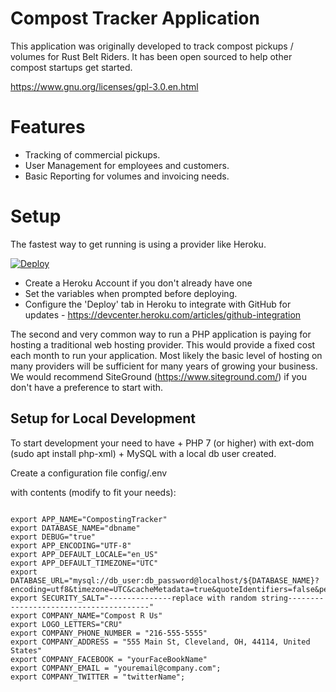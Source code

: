 # Compost Tracker Application

This application was originally developed to track compost pickups / volumes for Rust Belt Riders.  It has been open sourced to help other compost startups get started.

https://www.gnu.org/licenses/gpl-3.0.en.html

# Features

* Tracking of commercial pickups.
* User Management for employees and customers.
* Basic Reporting for volumes and invoicing needs.

# Setup

The fastest way to get running is using a provider like Heroku.

[![Deploy](https://www.herokucdn.com/deploy/button.svg)](https://heroku.com/deploy)

+ Create a Heroku Account if you don't already have one
+ Set the variables when prompted before deploying.
+ Configure the 'Deploy' tab in Heroku to integrate with GitHub for updates - https://devcenter.heroku.com/articles/github-integration

The second and very common way to run a PHP application is paying for hosting a traditional web hosting provider.  This would provide a fixed cost each month to run your application.  Most likely the basic level of hosting on many providers will be sufficient for many years of growing your business.  We would recommend SiteGround (https://www.siteground.com/) if you don't have a preference to start with.


## Setup for Local Development

To start development your need to have
    + PHP 7 (or higher) with ext-dom (sudo apt install php-xml)
    + MySQL with a local db user created.

Create a configuration file config/.env

with contents (modify to fit your needs):

```

export APP_NAME="CompostingTracker"
export DATABASE_NAME="dbname"
export DEBUG="true"
export APP_ENCODING="UTF-8"
export APP_DEFAULT_LOCALE="en_US"
export APP_DEFAULT_TIMEZONE="UTC"
export DATABASE_URL="mysql://db_user:db_password@localhost/${DATABASE_NAME}?encoding=utf8&timezone=UTC&cacheMetadata=true&quoteIdentifiers=false&persistent=false"
export SECURITY_SALT="--------------replace with random string---------------------------------------"
export COMPANY_NAME="Compost R Us"
export LOGO_LETTERS="CRU"
export COMPANY_PHONE_NUMBER = "216-555-5555"
export COMPANY_ADDRESS = "555 Main St, Cleveland, OH, 44114, United States"
export COMPANY_FACEBOOK = "yourFaceBookName"
export COMPANY_EMAIL = "youremail@company.com";
export COMPANY_TWITTER = "twitterName";

```


